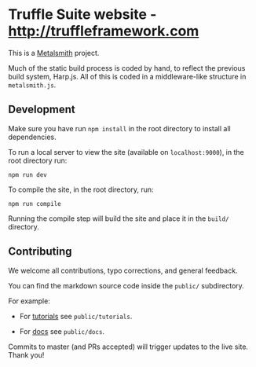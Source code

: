 # Truffle Suite website - http://truffleframework.com

This is a [Metalsmith](http://www.metalsmith.io/) project.

Much of the static build process is coded by hand, to reflect the previous build system, Harp.js. All of this is coded in a middleware-like structure in `metalsmith.js`.

## Development

Make sure you have run `npm install` in the root directory to install all dependencies.

To run a local server to view the site (available on `localhost:9000`), in the root directory run:

```
npm run dev
```

To compile the site, in the root directory, run:

```
npm run compile
```

Running the compile step will build the site and place it in the `build/` directory.

## Contributing

We welcome all contributions, typo corrections, and general feedback.

You can find the markdown source code inside the `public/` subdirectory.

For example: 

* For [tutorials](http://truffleframework.com/tutorials) see `public/tutorials`.

* For [docs](http://truffleframework.com/docs) see `public/docs`.

Commits to master (and PRs accepted) will trigger updates to the live site. Thank you!